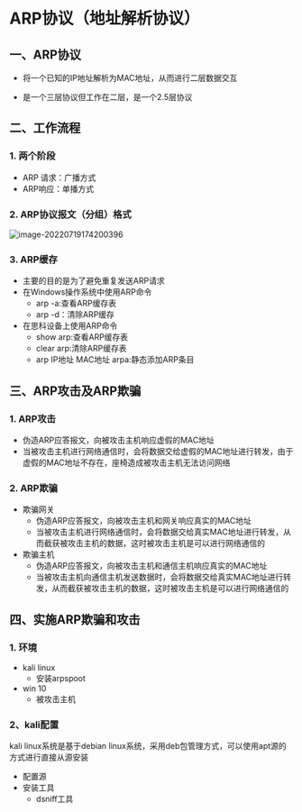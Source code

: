 # ARP协议（地址解析协议）

## 一、ARP协议

- 将一个已知的IP地址解析为MAC地址，从而进行二层数据交互

- 是一个三层协议但工作在二层，是一个2.5层协议

## 二、工作流程

### 1. 两个阶段

- ARP 请求：广播方式
- ARP响应：单播方式

### 2. ARP协议报文（分组）格式

![image-20220719174200396](https://s2.loli.net/2022/07/22/VXp9tLa3qWKcNug.png)

### 3. ARP缓存

- 主要的目的是为了避免重复发送ARP请求
- 在Windows操作系统中使用ARP命令
  - arp -a:查看ARP缓存表
  - arp -d：清除ARP缓存
- 在思科设备上使用ARP命令
  - show arp:查看ARP缓存表
  - clear arp:清除ARP缓存表
  - arp IP地址 MAC地址 arpa:静态添加ARP条目

## 三、ARP攻击及ARP欺骗

### 1. ARP攻击

- 伪造ARP应答报文，向被攻击主机响应虚假的MAC地址
- 当被攻击主机进行网络通信时，会将数据交给虚假的MAC地址进行转发，由于虚假的MAC地址不存在，座椅造成被攻击主机无法访问网络

### 2. ARP欺骗

- 欺骗网关
  - 伪造ARP应答报文，向被攻击主机和网关响应真实的MAC地址
  - 当被攻击主机进行网络通信时，会将数据交给真实MAC地址进行转发，从而截获被攻击主机的数据，这时被攻击主机是可以进行网络通信的
- 欺骗主机
  - 伪造ARP应答报文，向被攻击主机和通信主机响应真实的MAC地址
  - 当被攻击主机向通信主机发送数据时，会将数据交给真实MAC地址进行转发，从而截获被攻击主机的数据，这时被攻击主机是可以进行网络通信的

## 四、实施ARP欺骗和攻击

### 1. 环境

- kali linux
  - 安装arpspoot
- win 10
  - 被攻击主机

### 2、kali配置

kali linux系统是基于debian linux系统，采用deb包管理方式，可以使用apt源的方式进行直接从源安装

- 配置源
- 安装工具
  - dsniff工具
